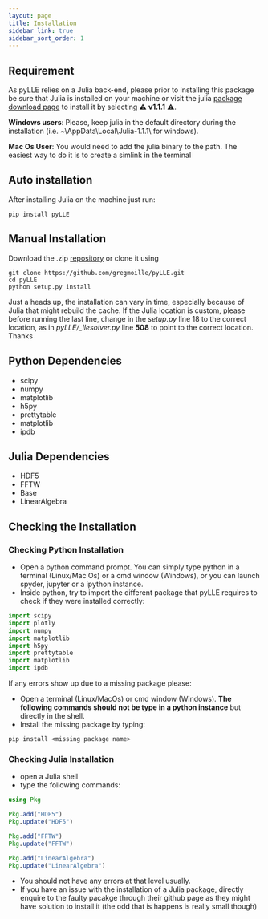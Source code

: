 ```yaml
---
layout: page
title: Installation
sidebar_link: true
sidebar_sort_order: 1
---
```


## Requirement

As pyLLE relies on a Julia back-end, please prior to installing this package be sure that Julia is installed on your machine or visit the julia [package download page](https://julialang.org/downloads/) to install it by selecting &#9888; **v1.1.1** &#9888;.

**Windows users**: Please, keep julia in the default directory during the installation (i.e. ~\AppData\Local\Julia-1.1.1\ for windows).

**Mac Os User**: You would need to add the julia binary to the path. The easiest way to do it is to create a simlink in the terminal


## Auto installation


After installing Julia on the machine just run:

```
pip install pyLLE
```

## Manual Installation


Download the .zip [repository](https://github.com/gregmoille/pyLLE/archive/master.zip) or clone it using

```
git clone https://github.com/gregmoille/pyLLE.git
cd pyLLE
python setup.py install
```
Just a heads up, the installation can vary in time, especially because of Julia that might rebuild the cache. If the Julia location is custom, please before running the last line, change in the *setup.py* line 18 to the correct location, as in *pyLLE/_llesolver.py* line **508** to point to the correct location. Thanks

## Python Dependencies

- scipy
- numpy
- matplotlib
- h5py
- prettytable
- matplotlib
- ipdb

## Julia Dependencies

- HDF5
- FFTW
- Base
- LinearAlgebra

## Checking the Installation

### Checking Python Installation

- Open a python command prompt. You can simply type python in a terminal (Linux/Mac Os) or a cmd window (Windows), or you can launch spyder, jupyter or a ipython instance.
- Inside python, try to import the different package that pyLLE requires to check if they were installed correctly:

```python
import scipy
import plotly
import numpy
import matplotlib
import h5py
import prettytable
import matplotlib
import ipdb
```

If any errors show up due to a missing package please:

- Open a terminal (Linux/MacOs) or cmd window (Windows). **The following commands should not be type in a python instance** but directly in the shell.
- Install the missing package by typing:

```
pip install <missing package name>
```

### Checking Julia Installation

- open a Julia shell
- type the following commands:

```julia
using Pkg

Pkg.add("HDF5")
Pkg.update("HDF5")

Pkg.add("FFTW")
Pkg.update("FFTW")

Pkg.add("LinearAlgebra")
Pkg.update("LinearAlgebra")
```

- You should not have any errors at that level usually.
- If you have an issue with the installation of a Julia package, directly enquire to the faulty pacakge through their github page as they might have solution to install it (the odd that is happens is really small though)
